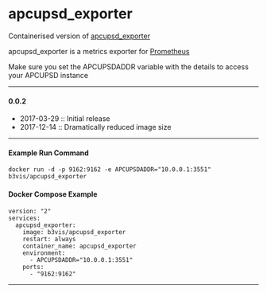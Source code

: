 # apcupsd_exporter

Containerised version of [apcupsd_exporter](https://github.com/mdlayher/apcupsd_exporter)

apcupsd_exporter is a metrics exporter for [Prometheus](https://prometheus.io/)

Make sure you set the APCUPSDADDR variable with the details to access your APCUPSD instance

---
#### 0.0.2

- 2017-03-29 :: Initial release
- 2017-12-14 :: Dramatically reduced image size
---
#### Example Run Command

```
docker run -d -p 9162:9162 -e APCUPSDADDR="10.0.0.1:3551" b3vis/apcupsd_exporter
```

#### Docker Compose Example
```
version: "2"
services:
  apcupsd_exporter:
    image: b3vis/apcupsd_exporter
    restart: always
    container_name: apcupsd_exporter
    environment:
      - APCUPSDADDR="10.0.0.1:3551"
    ports:
      - "9162:9162"
```
---
